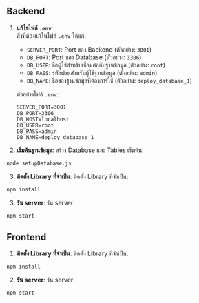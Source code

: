 ## **Backend**
1. **แก้ไขไฟล์ `.env`**:  
   สิ่งที่ต้องแก้ในไฟล์ `.env` ได้แก่:
   - `SERVER_PORT`: Port ของ Backend (ตัวอย่าง: `3001`)
   - `DB_PORT`: Port ของ Database (ตัวอย่าง: `3306`)
   - `DB_USER`: ชื่อผู้ใช้สำหรับเชื่อมต่อกับฐานข้อมูล (ตัวอย่าง: `root`)
   - `DB_PASS`: รหัสผ่านสำหรับผู้ใช้ฐานข้อมูล (ตัวอย่าง: `admin`)
   - `DB_NAME`: ชื่อของฐานข้อมูลที่ต้องการใช้ (ตัวอย่าง: `deploy_database_1`)
   
   ตัวอย่างไฟล์ `.env`:
   ```plaintext
   SERVER_PORT=3001
   DB_PORT=3306
   DB_HOST=localhost
   DB_USER=root
   DB_PASS=admin
   DB_NAME=deploy_database_1
   
2. **เริ่มต้นฐานข้อมูล**:
สร้าง Database และ Tables เริ่มต้น:
```bash
node setupDatabase.js
```

3. **ติดตั้ง Library ที่จำเป็น**:
ติดตั้ง Library ที่จำเป็น:
```bash
npm install
```

3. **รัน server**:
รัน server:
```bash
npm start
```

## **Frontend**
1. **ติดตั้ง Library ที่จำเป็น**:
ติดตั้ง Library ที่จำเป็น:
```bash
npm install
```

2. **รัน server**:
รัน server:
```bash
npm start
```
